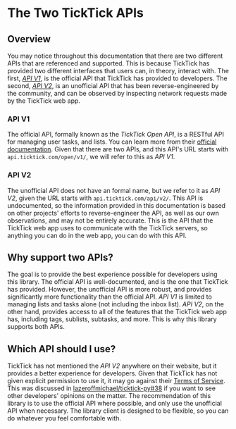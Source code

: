 # The Two TickTick APIs

## Overview

You may notice throughout this documentation that there are two different APIs that are referenced and supported. This is because TickTick has provided two different interfaces that users can, in theory, interact with. The first, [_API V1_](#api-v1), is the official API that TickTick has provided to developers. The second, [_API V2_](#api-v2), is an unofficial API that has been reverse-engineered by the community, and can be observed by inspecting network requests made by the TickTick web app.

### API V1

The official API, formally known as the _TickTick Open API_, is a RESTful API for managing user tasks, and lists. You can learn more from their [official documentation](https://developer.ticktick.com/docs#/openapi). Given that there are two APIs, and this API's URL starts with `api.ticktick.com/open/v1/`, we will refer to this as _API V1_.

### API V2

The unofficial API does not have an formal name, but we refer to it as _API V2_, given the URL starts with `api.ticktick.com/api/v2/`. This API is undocumented, so the information provided in this documentation is based on other projects' efforts to reverse-engineer the API, as well as our own observations, and may not be entirely accurate. This is the API that the TickTick web app uses to communicate with the TickTick servers, so anything you can do in the web app, you can do with this API.

## Why support two APIs?

The goal is to provide the best experience possible for developers using this library. The official API is well-documented, and is the one that TickTick has provided. However, the unofficial API is more robust, and provides significantly more functionality than the official API. _API V1_ is limited to managing lists and tasks alone (not including the inbox list). _API V2_, on the other hand, provides access to all of the features that the TickTick web app has, including tags, sublists, subtasks, and more. This is why this library supports both APIs.

## Which API should I use?

TickTick has not mentioned the _API V2_ anywhere on their website, but it provides a better experience for developers. Given that TickTick has not given explicit permission to use it, it may go against their [Terms of Service](https://ticktick.com/tos). This was discussed in [lazeroffmichael/ticktick-py#38](https://github.com/lazeroffmichael/ticktick-py/issues/38) if you want to see other developers' opinions on the matter. The recommendation of this library is to use the official API where possible, and only use the unofficial API when necessary. The library client is designed to be flexible, so you can do whatever you feel comfortable with.
